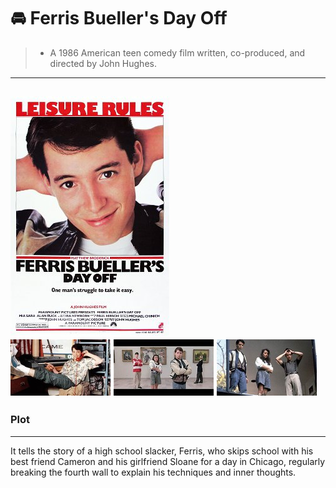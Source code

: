# 🚘 Ferris Bueller's Day Off

>+ A 1986 American teen comedy film written, co-produced, and directed by John Hughes.
---
![ferris](ferri.jpg)\
![ferris](ferris1.jpg)
![ferris](ferris2.jpg)
![ferris](ferris3.jpg)
---
### Plot
---
It tells the story of a high school slacker, Ferris, who skips school with his best friend Cameron and his girlfriend Sloane for a day in Chicago, regularly breaking the fourth wall to explain his techniques and inner thoughts.